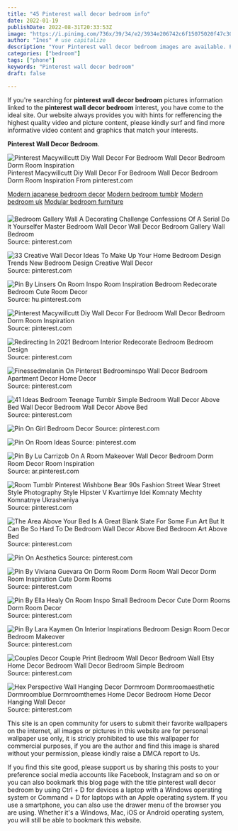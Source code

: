 ```yaml
---
title: "45 Pinterest wall decor bedroom info"
date: 2022-01-19
publishDate: 2022-08-31T20:33:53Z
image: "https://i.pinimg.com/736x/39/34/e2/3934e206742c6f15075020f47c308dc9.jpg"
author: "Ines" # use capitalize
description: "Your Pinterest wall decor bedroom images are available. Pinterest wall decor bedroom are a topic that is being searched for and liked by netizens now. You can Get the Pinterest wall decor bedroom files here. Find and Download all free images."
categories: ["bedroom"]
tags: ["phone"]
keywords: "Pinterest wall decor bedroom"
draft: false

---
```


If you're searching for **pinterest wall decor bedroom** pictures information linked to the **pinterest wall decor bedroom** interest, you have come to the ideal  site.  Our website always  provides you with  hints  for refferencing  the highest  quality video and picture  content, please kindly surf and find more informative video content and graphics  that match your interests.

**Pinterest Wall Decor Bedroom**. 

![Pinterest Macywillcutt Diy Wall Decor For Bedroom Wall Decor Bedroom Dorm Room Inspiration](https://i.pinimg.com/originals/8e/61/77/8e6177309f967a1f024be1820551cdce.jpg "Pinterest Macywillcutt Diy Wall Decor For Bedroom Wall Decor Bedroom Dorm Room Inspiration")
Pinterest Macywillcutt Diy Wall Decor For Bedroom Wall Decor Bedroom Dorm Room Inspiration From pinterest.com

[Modern japanese bedroom decor](/modern-japanese-bedroom-decor/)
[Modern bedroom tumblr](/modern-bedroom-tumblr/)
[Modern bedroom uk](/modern-bedroom-uk/)
[Modular bedroom furniture](/modular-bedroom-furniture/)



### 

 


![Bedroom Gallery Wall A Decorating Challenge Confessions Of A Serial Do It Yourselfer Master Bedroom Wall Decor Wall Decor Bedroom Gallery Wall Bedroom](https://i.pinimg.com/originals/34/54/72/3454729953c421e4f8f2b852c9931e07.jpg "Bedroom Gallery Wall A Decorating Challenge Confessions Of A Serial Do It Yourselfer Master Bedroom Wall Decor Wall Decor Bedroom Gallery Wall Bedroom")
Source: pinterest.com

 

![33 Creative Wall Decor Ideas To Make Up Your Home Bedroom Design Trends New Bedroom Design Creative Wall Decor](https://i.pinimg.com/originals/68/1d/61/681d61cdea1a0da1442b515ff858b7f2.png "33 Creative Wall Decor Ideas To Make Up Your Home Bedroom Design Trends New Bedroom Design Creative Wall Decor")
Source: pinterest.com

 

![Pin By Linsers On Room Inspo Room Inspiration Bedroom Redecorate Bedroom Cute Room Decor](https://i.pinimg.com/originals/d6/96/f1/d696f127c1221afd5ffdbe1b6c1dea9d.jpg "Pin By Linsers On Room Inspo Room Inspiration Bedroom Redecorate Bedroom Cute Room Decor")
Source: hu.pinterest.com

 

![Pinterest Macywillcutt Diy Wall Decor For Bedroom Wall Decor Bedroom Dorm Room Inspiration](https://i.pinimg.com/originals/8e/61/77/8e6177309f967a1f024be1820551cdce.jpg "Pinterest Macywillcutt Diy Wall Decor For Bedroom Wall Decor Bedroom Dorm Room Inspiration")
Source: pinterest.com

 

![Redirecting In 2021 Bedroom Interior Redecorate Bedroom Bedroom Design](https://i.pinimg.com/564x/a7/f3/49/a7f3493eefd5769f72c2a2937f97a2a0.jpg "Redirecting In 2021 Bedroom Interior Redecorate Bedroom Bedroom Design")
Source: pinterest.com

 

![Finessedmelanin On Pinterest Bedroominspo Wall Decor Bedroom Apartment Decor Home Decor](https://i.pinimg.com/originals/70/74/3d/70743d521589455111749890cd6b4295.jpg "Finessedmelanin On Pinterest Bedroominspo Wall Decor Bedroom Apartment Decor Home Decor")
Source: pinterest.com

 

![41 Ideas Bedroom Teenage Tumblr Simple Bedroom Wall Decor Above Bed Wall Decor Bedroom Wall Decor Above Bed](https://i.pinimg.com/474x/b6/62/18/b662183e22b799632053f3d2149a0553.jpg "41 Ideas Bedroom Teenage Tumblr Simple Bedroom Wall Decor Above Bed Wall Decor Bedroom Wall Decor Above Bed")
Source: pinterest.com

 

![Pin On Girl Bedroom Decor](https://i.pinimg.com/originals/0e/61/92/0e6192fbb90f8dda80bd8f24a6e58868.jpg "Pin On Girl Bedroom Decor")
Source: pinterest.com

 

![Pin On Room Ideas](https://i.pinimg.com/originals/51/b1/75/51b175ca90cc814473f0cbae7f55c1bb.png "Pin On Room Ideas")
Source: pinterest.com

 

![Pin By Lu Carrizob On A Room Makeover Wall Decor Bedroom Dorm Room Decor Room Inspiration](https://i.pinimg.com/originals/49/1d/77/491d77e1f18924416fad38e32e046516.jpg "Pin By Lu Carrizob On A Room Makeover Wall Decor Bedroom Dorm Room Decor Room Inspiration")
Source: ar.pinterest.com

 

![Room Tumblr Pinterest Wishbone Bear 90s Fashion Street Wear Street Style Photography Style Hipster V Kvartirnye Idei Komnaty Mechty Komnatnye Ukrasheniya](https://i.pinimg.com/736x/1b/60/6b/1b606bbf0ce95acdb83f0c4e76e20943.jpg "Room Tumblr Pinterest Wishbone Bear 90s Fashion Street Wear Street Style Photography Style Hipster V Kvartirnye Idei Komnaty Mechty Komnatnye Ukrasheniya")
Source: pinterest.com

 

![The Area Above Your Bed Is A Great Blank Slate For Some Fun Art But It Can Be So Hard To De Bedroom Wall Decor Above Bed Bedroom Art Above Bed](https://i.pinimg.com/236x/52/0f/2c/520f2c20e88781ae82efb593acce6a2e--art-above-bed-above-bed-decor-master.jpg "The Area Above Your Bed Is A Great Blank Slate For Some Fun Art But It Can Be So Hard To De Bedroom Wall Decor Above Bed Bedroom Art Above Bed")
Source: pinterest.com

 

![Pin On Aesthetics](https://i.pinimg.com/originals/d4/dc/da/d4dcda53e6ffd6d20bb98351c6e4dedb.jpg "Pin On Aesthetics")
Source: pinterest.com

 

![Pin By Viviana Guevara On Dorm Room Dorm Room Wall Decor Dorm Room Inspiration Cute Dorm Rooms](https://i.pinimg.com/originals/3e/ca/9b/3eca9bcd0bc6ca6ba2de57ab4e1099cb.jpg "Pin By Viviana Guevara On Dorm Room Dorm Room Wall Decor Dorm Room Inspiration Cute Dorm Rooms")
Source: pinterest.com

 

![Pin By Ella Healy On Room Inspo Small Bedroom Decor Cute Dorm Rooms Dorm Room Decor](https://i.pinimg.com/originals/5f/3f/69/5f3f69593ac504d1c7ce6396a4e07942.jpg "Pin By Ella Healy On Room Inspo Small Bedroom Decor Cute Dorm Rooms Dorm Room Decor")
Source: pinterest.com

 

![Pin By Lara Kaymen On Interior Inspirations Bedroom Design Room Decor Bedroom Makeover](https://i.pinimg.com/originals/39/f1/a1/39f1a1cac3cf8d5233f491b60c1dc958.jpg "Pin By Lara Kaymen On Interior Inspirations Bedroom Design Room Decor Bedroom Makeover")
Source: pinterest.com

 

![Couples Decor Couple Print Bedroom Wall Decor Bedroom Wall Etsy Home Decor Bedroom Wall Decor Bedroom Simple Bedroom](https://i.pinimg.com/originals/1b/19/ed/1b19ed0e49f55c9b8fc667834b44d7ea.jpg "Couples Decor Couple Print Bedroom Wall Decor Bedroom Wall Etsy Home Decor Bedroom Wall Decor Bedroom Simple Bedroom")
Source: pinterest.com

 

![Hex Perspective Wall Hanging Decor Dormroom Dormroomaesthetic Dormroomblue Dormroomthemes Home Decor Bedroom Home Decor Hanging Wall Decor](https://i.pinimg.com/736x/39/34/e2/3934e206742c6f15075020f47c308dc9.jpg "Hex Perspective Wall Hanging Decor Dormroom Dormroomaesthetic Dormroomblue Dormroomthemes Home Decor Bedroom Home Decor Hanging Wall Decor")
Source: pinterest.com

 

This site is an open community for users to submit their favorite wallpapers on the internet, all images or pictures in this website are for personal wallpaper use only, it is stricly prohibited to use this wallpaper for commercial purposes, if you are the author and find this image is shared without your permission, please kindly raise a DMCA report to Us.

If you find this site good, please support us by sharing this posts to your preference social media accounts like Facebook, Instagram and so on or you can also bookmark this blog page with the title pinterest wall decor bedroom by using Ctrl + D for devices a laptop with a Windows operating system or Command + D for laptops with an Apple operating system. If you use a smartphone, you can also use the drawer menu of the browser you are using. Whether it's a Windows, Mac, iOS or Android operating system, you will still be able to bookmark this website.
